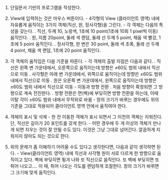 
  1. 단일문서 기반의 프로그램을 작성한다.

  2. View에 입력하는 것은 마우스 버튼이다.
    - 4각형의 View (클라이언트 영역) 내에 자유롭게 움직이는 3가지 객체(직선, 원, 정사각형)을 그린다.
    - 각 객체는 다음의 특성을 갖는다.
      . 직선, 두께 10, 노랑색, 1초에 10 point(1초에 10회 1 pixel씩 이동) 움직인다.
      . 원, 지름 20point, 둘레 색 랜덤, 둘레 선 두께 5 point, 채움 색 빨강, 1초에 5 point 움직인다.
      . 정사각형, 한 변은 30 point, 둘레 색 초록, 둘레 선 두께 4 point, 채움 색 랜덤, 1초에 20 point 움직인다.
   
  3. 각 객체의 움직임은 다음 기준을 따른다.
    - 각 객체의 출발 지점은 다음과 같다.
      . 직선은 왼쪽 변 가운데에서, 오른쪽으로 움직이는데 방향은 ±60도 범위 내에서 직선으로 이동
      . 사각형은 아래 변 가운데에서, 위쪽으로 움직이는데 방향은 ±60도 범위 내에서 직선으로 이동
      . 원은 오른쪽 변 가운데에서, 왼쪽으로 움직이는데 방향은 ±60도 범위 내에서 직선으로 이동
    - 이동과 방향 전환
      . 처음 방향이 확정되면 그 방향으로 계속 전진한다.
      . 방향 전환은 면(벽)에 부딪히면 방향 전환을 하는데, 이때 이탈 각이 ±60도 범위 내에서 무작위로 바뀜
    - 창의 크기가 바뀌는 경우에도 위의 기준을 그대로 적용되어 클라이언트 영역 안에서 움직여야 한다.

  4. 객체의 표시 및 삭제
    - 한 칸 이동한 객체가 표시 되면서 그 이전의 객체는 지워진다. 단, 직선은 길이가 20 포인트를 갖게 한다.
    - 어떤 경우에 두 개 이상의 객체가 만나게 되면 지우는 것이 잘 안될 수도 있다. 이것은 그냥 그대로 넘어간다. 깔끔하게 지워지지 않아도 되는 것으로 한다.

  5. 위의 문제가 좀 이해하기 어려울 수도 있다고 생각한다면, 다음과 같이 생각하면 된다.
    - View(클라이언트 영역) 내에 직선과 사각형 원이 서로 다르게 한 방향으로 움직이고 있다. 벽에 부딪히면 튕겨 나와 또 직선으로 움직인다. 또 벽에 부딪히면 또 튀어 나오고.... 이 때, 튀어 나오는 각도를 랜덤하게 조절한다. 창의 크기가 바뀌면 그 크기에 맞게 움직인다.
